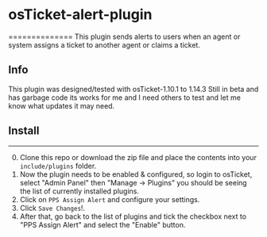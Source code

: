 # osTicket-alert-plugin 

==============
This plugin sends alerts to users when an agent or system assigns a ticket to another agent or claims a ticket.

Info
------
This plugin was designed/tested with osTicket-1.10.1 to 1.14.3
Still in beta and has garbage code its works for me and I need others to test and let me know what updates it may need.

## Install
--------
0. Clone this repo or download the zip file and place the contents into your `include/plugins` folder.
0. Now the plugin needs to be enabled & configured, so login to osTicket, select "Admin Panel" then "Manage -> Plugins" you should be seeing the list of currently installed plugins.
0. Click on `PPS Assign Alert` and configure your settings. 
0. Click `Save Changes`!. 
0. After that, go back to the list of plugins and tick the checkbox next to "PPS Assign Alert" and select the "Enable" button.
